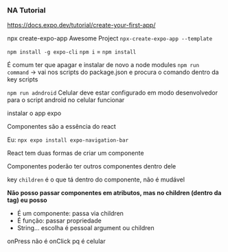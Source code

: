 ### NA Tutorial
https://docs.expo.dev/tutorial/create-your-first-app/

npx create-expo-app Awesome Project
`npx-create-expo-app --template`

`npm install -g expo-cli`
`npm i` = `npm install`

É comum ter que apagar e instalar de novo a node modules
`npm run command` -> vai nos scripts do package.json e procura o comando dentro da key scripts

`npm run adndroid`
Celular deve estar configurado em modo desenvolvedor para o script android no celular funcionar

instalar o app expo

Componentes são a essência do react

Eu:
`npx expo install expo-navigation-bar`

React tem duas formas de criar um componente

Componentes poderão ter outros componentes dentro dele

key `children` é o que tá dentro do componente, não é mudável

**Não posso passar componentes em atributos, mas no children (dentro da tag) eu posso**

-   É um componente: passa via children
-   É função: passar propriedade
-   String... escolha é pessoal argument ou children

onPress não é onClick pq é celular
